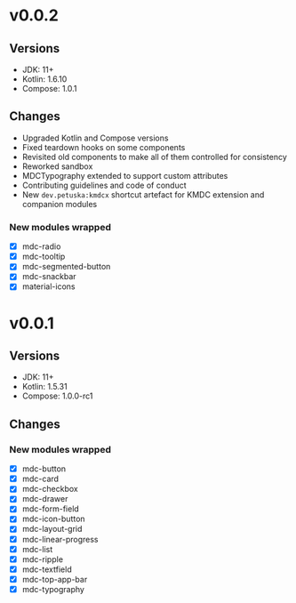 # v0.0.2
## Versions
* JDK: 11+
* Kotlin: 1.6.10
* Compose: 1.0.1
## Changes
* Upgraded Kotlin and Compose versions
* Fixed teardown hooks on some components
* Revisited old components to make all of them controlled for consistency
* Reworked sandbox
* MDCTypography extended to support custom attributes
* Contributing guidelines and code of conduct
* New `dev.petuska:kmdcx` shortcut artefact for KMDC extension and companion modules
### New modules wrapped
- [x] mdc-radio
- [x] mdc-tooltip
- [x] mdc-segmented-button
- [x] mdc-snackbar
- [x] material-icons

# v0.0.1
## Versions
* JDK: 11+
* Kotlin: 1.5.31
* Compose: 1.0.0-rc1
## Changes
### New modules wrapped
- [x] mdc-button
- [x] mdc-card
- [x] mdc-checkbox
- [x] mdc-drawer
- [x] mdc-form-field
- [x] mdc-icon-button
- [x] mdc-layout-grid
- [x] mdc-linear-progress
- [x] mdc-list
- [x] mdc-ripple
- [x] mdc-textfield
- [x] mdc-top-app-bar
- [x] mdc-typography
